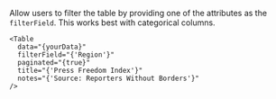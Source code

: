 Allow users to filter the table by providing one of the attributes as the `filterField`. This works best with categorical columns.

```svelte
<Table
  data="{yourData}"
  filterField="{'Region'}"
  paginated="{true}"
  title="{'Press Freedom Index'}"
  notes="{'Source: Reporters Without Borders'}"
/>
```
